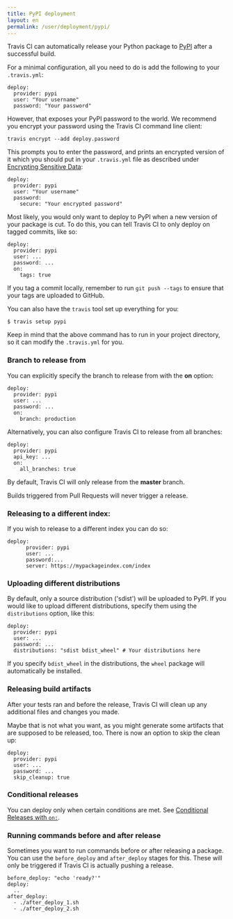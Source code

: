 ```yaml
---
title: PyPI deployment
layout: en
permalink: /user/deployment/pypi/
---
```


Travis CI can automatically release your Python package to [PyPI](https://pypi.python.org/) after a successful build.

For a minimal configuration, all you need to do is add the following to your `.travis.yml`:

```
deploy:
  provider: pypi
  user: "Your username"
  password: "Your password"
```

However, that exposes your PyPI password to the world. We recommend you
encrypt your password using the Travis CI command line client:

```
travis encrypt --add deploy.password
```

This prompts you to enter the password, and prints an encrypted version
of it which you should put in your ``.travis.yml`` file as described
under [Encrypting Sensitive Data](/user/encryption-keys/):

```
deploy:
  provider: pypi
  user: "Your username"
  password:
    secure: "Your encrypted password"
```

Most likely, you would only want to deploy to PyPI when a new version of your
package is cut. To do this, you can tell Travis CI to only deploy on tagged
commits, like so:

```
deploy:
  provider: pypi
  user: ...
  password: ...
  on:
    tags: true
```

If you tag a commit locally, remember to run `git push --tags` to ensure that your tags are uploaded to GitHub.

You can also have the `travis` tool set up everything for you:

```
$ travis setup pypi
```

Keep in mind that the above command has to run in your project directory, so it can modify the `.travis.yml` for you.

### Branch to release from

You can explicitly specify the branch to release from with the **on** option:

```
deploy:
  provider: pypi
  user: ...
  password: ...
  on:
    branch: production
```

Alternatively, you can also configure Travis CI to release from all branches:

```
deploy:
  provider: pypi
  api_key: ...
  on:
    all_branches: true
```

By default, Travis CI will only release from the **master** branch.

Builds triggered from Pull Requests will never trigger a release.

### Releasing to a different index:

If you wish to release to a different index you can do so:

```
deploy:
      provider: pypi
      user: ...
      password:...
      server: https://mypackageindex.com/index
```

### Uploading different distributions

By default, only a source distribution ('sdist') will be uploaded to PyPI.
If you would like to upload different distributions, specify them using the `distributions` option, like this:

```
deploy:
  provider: pypi
  user: ...
  password: ...
  distributions: "sdist bdist_wheel" # Your distributions here
```

If you specify `bdist_wheel` in the distributions, the `wheel` package will automatically be installed.

### Releasing build artifacts

After your tests ran and before the release, Travis CI will clean up any additional files and changes you made.

Maybe that is not what you want, as you might generate some artifacts that are supposed to be released, too. There is now an option to skip the clean up:

```
deploy:
  provider: pypi
  user: ...
  password: ...
  skip_cleanup: true
```

### Conditional releases

You can deploy only when certain conditions are met.
See [Conditional Releases with `on:`](/user/deployment#Conditional-Releases-with-on%3A).

### Running commands before and after release

Sometimes you want to run commands before or after releasing a package. You can use the `before_deploy` and `after_deploy` stages for this. These will only be triggered if Travis CI is actually pushing a release.

```
before_deploy: "echo 'ready?'"
deploy:
  ..
after_deploy:
  - ./after_deploy_1.sh
  - ./after_deploy_2.sh
```
